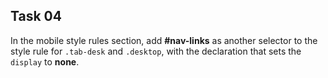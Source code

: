 ## Task 04
In the mobile style rules section, add   **#nav-links** as another selector to the style rule for `.tab-desk` and `.desktop`, with the declaration that sets the `display` to **none**. 